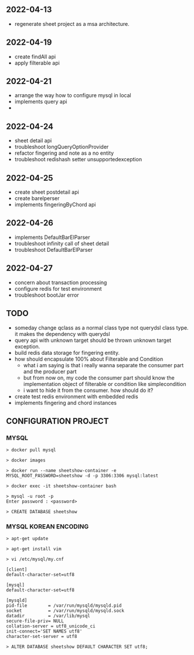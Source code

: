 ## 2022-04-13
- regenerate sheet project as a msa architecture.

## 2022-04-19
- create findAll api
- apply filterable api

## 2022-04-21
- arrange the way how to configure mysql in local
- implements query api
- 
## 2022-04-24
- sheet detail api
- troubleshoot longQueryOptionProvider
- refactor fingering and note as a no entity
- troubleshoot redishash setter unsupportedexception

## 2022-04-25
- create sheet postdetail api
- create barelperser
- implements fingeringByChord api

## 2022-04-26
- implements DefaultBarElParser
- troubleshoot infinity call of sheet detail
- troubleshoot DefaultBarElParser

## 2022-04-27
- concern about transaction processing
- configure redis for test environment
- troubleshoot bootJar error

## TODO
- someday change qclass as a normal class type not querydsl class type. it makes the dependency with querydsl
- query api with unknown target should be thrown unknown target exception.
- build redis data storage for fingering entity.
- how should encapsulate 100% about Filterable and Condition
  - what i am saying is that i really wanna separate the consumer part and the producer part
  - but from now on, my code the consumer part should know the implementation object of filterable or condition like simplecondition
  - i want to hide it from the consumer. how should do it?
- create test redis environment with embedded redis
- implements fingering and chord instances

## CONFIGURATION PROJECT

### MYSQL 

```
> docker pull mysql

> docker images

> docker run --name sheetshow-container -e MYSQL_ROOT_PASSWORD=sheetshow -d -p 3306:3306 mysql:latest

> docker exec -it sheetshow-container bash

> mysql -u root -p
Enter password : <password>

> CREATE DATABASE sheetshow
```

### MYSQL KOREAN ENCODING

```
> apt-get update

> apt-get install vim

> vi /etc/mysql/my.cnf
```

```
[client]
default-character-set=utf8

[mysql]
default-character-set=utf8

[mysqld]
pid-file        = /var/run/mysqld/mysqld.pid
socket          = /var/run/mysqld/mysqld.sock
datadir         = /var/lib/mysql
secure-file-priv= NULL
collation-server = utf8_unicode_ci
init-connect='SET NAMES utf8'
character-set-server = utf8
```

```
> ALTER DATABASE sheetshow DEFAULT CHARACTER SET utf8;
```